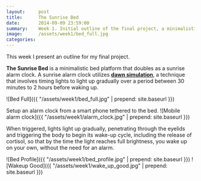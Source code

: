 ```yaml
---
layout:     post
title:      The Sunrise Bed
date:       2014-09-09 23:59:00
summary:    Week 1. Initial outline of the final project, a minimalistic platform bed that doubles as a sunrise alarm clock.
image: 	    /assets/week1/bed_full.jpg
categories: 
---
```


This week I present an outline for my final project. 

**The Sunrise Bed** is a minimalistic bed platform that doubles as a sunrise alarm clock. A sunrise alarm clock utilizes [**dawn simulation**](http://www.wikiwand.com/en/Dawn_simulation), a technique that involves timing lights to light up gradually over a period between 30 minutes to 2 hours before waking up. 

![Bed Full]({{ "/assets/week1/bed_full.jpg" | prepend: site.baseurl }})

Setup an alarm clock from a smart phone tethered to the bed.
![Mobile alarm clock]({{ "/assets/week1/alarm_clock.jpg" | prepend: site.baseurl }})

When triggered, lights light up gradually, penetrating through the eyelids and triggering the body to begin its wake-up cycle, including the release of cortisol, so that by the time the light reaches full brightness, you wake up on your own, without the need for an alarm.

![Bed Profile]({{ "/assets/week1/bed_profile.jpg" | prepend: site.baseurl }})
![Wakeup Good]({{ "/assets/week1/wake_up_good.jpg" | prepend: site.baseurl }})

